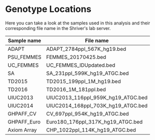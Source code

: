 # Genotype Locations

Here you can take a look at the samples used in this analysis and their corresponding file name in the Shriver's lab server.

Sample name | File name
------------|-----------------------------------
ADAPT       | ADAPT_2784ppl_567K_hg19.bed
PSU_FEMMES  | FEMMES_20170425.bed
UC_FEMMES   | UC_FEMMES_IDUpdated.bed
SA          | SA_231ppl_599K_hg19_ATGC.bed
TD2015      | TD2015_199ppl_1M_hg19.bed
TD2016      | TD2016_1M_181ppl.bed
UIUC2013    | UIUC2013_116ppl_959K_hg19_ATGC.bed
UIUC2014    | UIUC2014_168ppl_703K_hg19_ATGC.bed
GHPAFF_CV   | CV_697ppl_954K_hg19_ATGC.bed
GHPAFF_Euro | Euro180_176ppl_317K_hg19_ATGC.bed
Axiom Array | CHP_1022ppl_114K_hg19_ATGC.bed